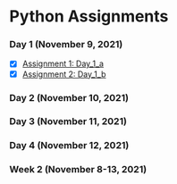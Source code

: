 # Python Assignments

### Day 1 (November 9, 2021)
- [x] <a href="https://github.com/SmoothVPR/Python-Assignments/tree/main/nov9/assignment_1">Assignment 1: Day_1_a</a>
- [x] <a href="https://github.com/SmoothVPR/Python-Assignments/tree/main/nov9/assignment_2">Assignment 2: Day_1_b</a>

### Day 2 (November 10, 2021)

### Day 3 (November 11, 2021)

### Day 4 (November 12, 2021)

### Week 2 (November 8-13, 2021)
